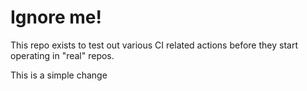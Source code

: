 # Ignore me!

This repo exists to test out various CI related actions before they start operating in "real" repos.

<!--

ponylang/action-testing@0.30.5

-->

This is a simple change
